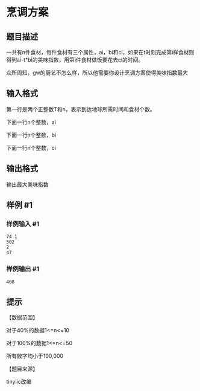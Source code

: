 # 烹调方案

## 题目描述

一共有n件食材，每件食材有三个属性，ai，bi和ci，如果在t时刻完成第i样食材则得到ai-t\*bi的美味指数，用第i件食材做饭要花去ci的时间。

众所周知，gw的厨艺不怎么样，所以他需要你设计烹调方案使得美味指数最大


## 输入格式

第一行是两个正整数T和n，表示到达地球所需时间和食材个数。

下面一行n个整数，ai

下面一行n个整数，bi

下面一行n个整数，ci


## 输出格式

输出最大美味指数


## 样例 #1

### 样例输入 #1
```
74 1
502
2
47
```

### 样例输出 #1

```
408
```

## 提示

【数据范围】

对于40%的数据1<=n<=10

对于100%的数据1<=n<=50

所有数字均小于100,000

【题目来源】

tinylic改编

